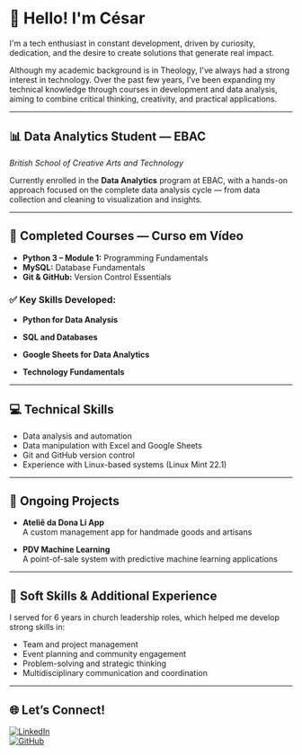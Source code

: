 # 👋 Hello! I'm César

I'm a tech enthusiast in constant development, driven by curiosity, dedication, and the desire to create solutions that generate real impact.

Although my academic background is in Theology, I've always had a strong interest in technology. Over the past few years, I’ve been expanding my technical knowledge through courses in development and data analysis, aiming to combine critical thinking, creativity, and practical applications.

---

## 📊 Data Analytics Student — EBAC  
*British School of Creative Arts and Technology*

Currently enrolled in the **Data Analytics** program at EBAC, with a hands-on approach focused on the complete data analysis cycle — from data collection and cleaning to visualization and insights.

---

## 📘 Completed Courses — Curso em Vídeo

- **Python 3 – Module 1:** Programming Fundamentals  
- **MySQL:** Database Fundamentals  
- **Git & GitHub:** Version Control Essentials

### ✅ Key Skills Developed:

- **Python for Data Analysis**  

- **SQL and Databases**  

- **Google Sheets for Data Analytics**  

- **Technology Fundamentals**  

---

## 💻 Technical Skills

- Data analysis and automation  
- Data manipulation with Excel and Google Sheets  
- Git and GitHub version control  
- Experience with Linux-based systems (Linux Mint 22.1)  

---

## 🚀 Ongoing Projects

- **Ateliê da Dona Li App**  
  A custom management app for handmade goods and artisans

- **PDV Machine Learning**  
  A point-of-sale system with predictive machine learning applications

---

## 🧠 Soft Skills & Additional Experience

I served for 6 years in church leadership roles, which helped me develop strong skills in:

- Team and project management  
- Event planning and community engagement  
- Problem-solving and strategic thinking  
- Multidisciplinary communication and coordination

---

## 🌐 Let’s Connect!

[![LinkedIn](https://img.shields.io/badge/LinkedIn-blue?logo=linkedin&style=for-the-badge)](https://www.linkedin.com/in/your-profile-here)  
[![GitHub](https://img.shields.io/badge/GitHub-000?logo=github&style=for-the-badge)](https://github.com/yourusername)
